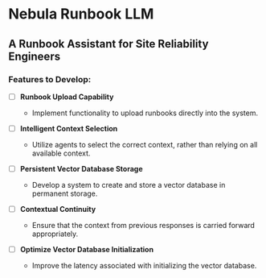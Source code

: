 # Nebula Runbook LLM

## A Runbook Assistant for Site Reliability Engineers

### Features to Develop:

- [ ] **Runbook Upload Capability**

  - Implement functionality to upload runbooks directly into the system.

- [ ] **Intelligent Context Selection**

  - Utilize agents to select the correct context, rather than relying on all available context.

- [ ] **Persistent Vector Database Storage**

  - Develop a system to create and store a vector database in permanent storage.

- [ ] **Contextual Continuity**

  - Ensure that the context from previous responses is carried forward appropriately.

- [ ] **Optimize Vector Database Initialization**
  - Improve the latency associated with initializing the vector database.
